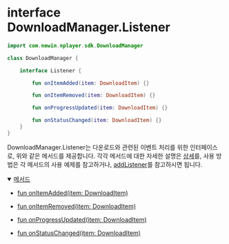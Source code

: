 # interface DownloadManager.Listener

```kotlin
import com.newin.nplayer.sdk.DownloadManager
```

```kotlin
class DownloadManager {

    interface Listener {

        fun onItemAdded(item: DownloadItem) {}

        fun onItemRemoved(item: DownloadItem) {}

        fun onProgressUpdated(item: DownloadItem) {}

        fun onStatusChanged(item: DownloadItem) {}
    }
}
```

DownloadManager.Listener는 다운로드와 관련된 이벤트 처리를 위한 인터페이스로, 위와 같은 메서드를 제공합니다. 각각 메서드에 대한 자세한 설명은 [상세](./details.md)를, 사용 방법은 각 메서드의 사용 예제를 참고하거나, [addListener](../../class/download-manager/details.md#addlistener)를 참고하시면 됩니다.

<details open>
<summary>
    <a href="./details.md#메서드">메서드</a>
</summary>

- [fun onItemAdded(item: DownloadItem)](./details.md#onitemadded)

- [fun onItemRemoved(item: DownloadItem)](./details.md#onitemremoved)

- [fun onProgressUpdated(item: DownloadItem)](./details.md#onprogressupdated)

- [fun onStatusChanged(item: DownloadItem)](./details.md#onstatuschanged)

</details>
